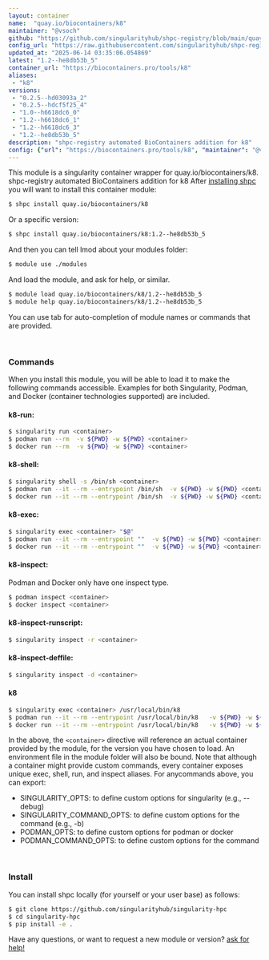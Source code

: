 ```yaml
---
layout: container
name:  "quay.io/biocontainers/k8"
maintainer: "@vsoch"
github: "https://github.com/singularityhub/shpc-registry/blob/main/quay.io/biocontainers/k8/container.yaml"
config_url: "https://raw.githubusercontent.com/singularityhub/shpc-registry/main/quay.io/biocontainers/k8/container.yaml"
updated_at: "2025-06-14 03:35:06.054869"
latest: "1.2--he8db53b_5"
container_url: "https://biocontainers.pro/tools/k8"
aliases:
 - "k8"
versions:
 - "0.2.5--hd03093a_2"
 - "0.2.5--hdcf5f25_4"
 - "1.0--h6618dc6_0"
 - "1.2--h6618dc6_1"
 - "1.2--h6618dc6_3"
 - "1.2--he8db53b_5"
description: "shpc-registry automated BioContainers addition for k8"
config: {"url": "https://biocontainers.pro/tools/k8", "maintainer": "@vsoch", "description": "shpc-registry automated BioContainers addition for k8", "latest": {"1.2--he8db53b_5": "sha256:67fb3ce2517aa8ae9129b8b720cdf2b55266651b5331d78311a5eefe3970d69b"}, "tags": {"0.2.5--hd03093a_2": "sha256:a38324382ff30253f5765d7012f49447c79e7887188e2f37c5167206620074c9", "0.2.5--hdcf5f25_4": "sha256:d75f340daccef624e8e0b69beb94ebbe47253506391183dbba347a099972e14a", "1.0--h6618dc6_0": "sha256:d9e3e42806ffceb191c2fcdf2d943d7fc444fe57ea424cdbf62b57f5e0159b63", "1.2--h6618dc6_1": "sha256:eb9dd804e8257f5225eca04dffe0e59867a7d97d82d2b3d54f4fd9624557d5bf", "1.2--h6618dc6_3": "sha256:625512f0dbcc90bec6bb542086c17efc3f9aea2f07ff75a6321822a2ffde6bf9", "1.2--he8db53b_5": "sha256:67fb3ce2517aa8ae9129b8b720cdf2b55266651b5331d78311a5eefe3970d69b"}, "docker": "quay.io/biocontainers/k8", "aliases": {"k8": "/usr/local/bin/k8"}}
---
```


This module is a singularity container wrapper for quay.io/biocontainers/k8.
shpc-registry automated BioContainers addition for k8
After [installing shpc](#install) you will want to install this container module:


```bash
$ shpc install quay.io/biocontainers/k8
```

Or a specific version:

```bash
$ shpc install quay.io/biocontainers/k8:1.2--he8db53b_5
```

And then you can tell lmod about your modules folder:

```bash
$ module use ./modules
```

And load the module, and ask for help, or similar.

```bash
$ module load quay.io/biocontainers/k8/1.2--he8db53b_5
$ module help quay.io/biocontainers/k8/1.2--he8db53b_5
```

You can use tab for auto-completion of module names or commands that are provided.

<br>

### Commands

When you install this module, you will be able to load it to make the following commands accessible.
Examples for both Singularity, Podman, and Docker (container technologies supported) are included.

#### k8-run:

```bash
$ singularity run <container>
$ podman run --rm  -v ${PWD} -w ${PWD} <container>
$ docker run --rm  -v ${PWD} -w ${PWD} <container>
```

#### k8-shell:

```bash
$ singularity shell -s /bin/sh <container>
$ podman run --it --rm --entrypoint /bin/sh  -v ${PWD} -w ${PWD} <container>
$ docker run --it --rm --entrypoint /bin/sh  -v ${PWD} -w ${PWD} <container>
```

#### k8-exec:

```bash
$ singularity exec <container> "$@"
$ podman run --it --rm --entrypoint ""  -v ${PWD} -w ${PWD} <container> "$@"
$ docker run --it --rm --entrypoint ""  -v ${PWD} -w ${PWD} <container> "$@"
```

#### k8-inspect:

Podman and Docker only have one inspect type.

```bash
$ podman inspect <container>
$ docker inspect <container>
```

#### k8-inspect-runscript:

```bash
$ singularity inspect -r <container>
```

#### k8-inspect-deffile:

```bash
$ singularity inspect -d <container>
```


#### k8

```bash
$ singularity exec <container> /usr/local/bin/k8
$ podman run --it --rm --entrypoint /usr/local/bin/k8   -v ${PWD} -w ${PWD} <container> -c " $@"
$ docker run --it --rm --entrypoint /usr/local/bin/k8   -v ${PWD} -w ${PWD} <container> -c " $@"
```



In the above, the `<container>` directive will reference an actual container provided
by the module, for the version you have chosen to load. An environment file in the
module folder will also be bound. Note that although a container
might provide custom commands, every container exposes unique exec, shell, run, and
inspect aliases. For anycommands above, you can export:

 - SINGULARITY_OPTS: to define custom options for singularity (e.g., --debug)
 - SINGULARITY_COMMAND_OPTS: to define custom options for the command (e.g., -b)
 - PODMAN_OPTS: to define custom options for podman or docker
 - PODMAN_COMMAND_OPTS: to define custom options for the command

<br>

### Install

You can install shpc locally (for yourself or your user base) as follows:

```bash
$ git clone https://github.com/singularityhub/singularity-hpc
$ cd singularity-hpc
$ pip install -e .
```

Have any questions, or want to request a new module or version? [ask for help!](https://github.com/singularityhub/singularity-hpc/issues)